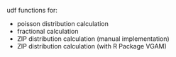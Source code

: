 udf functions for:
- poisson distribution calculation
- fractional calculation
- ZIP distribution calculation (manual implementation)
- ZIP distribution calculation (with R Package VGAM)

